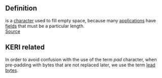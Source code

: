 ## Definition
is a [character](https://www.webopedia.com/definitions/character/) used to fill empty space, because many [applications](https://www.webopedia.com/definitions/application-software/) have [fields](https://www.webopedia.com/definitions/field/) that must be a particular length.  
[Source](https://www.webopedia.com/definitions/pad-character/)

## KERI related
In order to avoid confusion with the use of the term _pad_ character, when pre-padding with bytes that are not replaced later, we use the term [lead bytes](lead-bytes). 